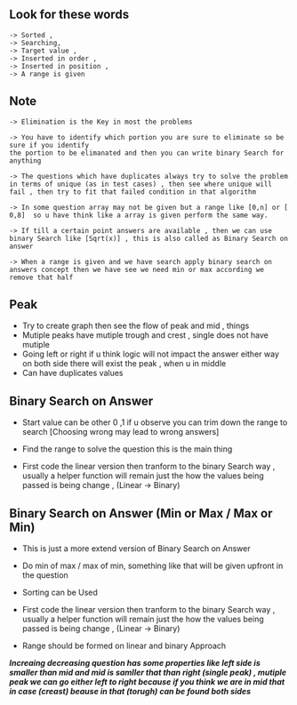 
## Look for these words
```
-> Sorted ,
-> Searching,
-> Target value ,
-> Inserted in order ,
-> Inserted in position ,
-> A range is given
```


## Note

```
-> Elimination is the Key in most the problems

-> You have to identify which portion you are sure to eliminate so be sure if you identify
the portion to be elimanated and then you can write binary Search for anything

-> The questions which have duplicates always try to solve the problem in terms of unique (as in test cases) , then see where unique will fail , then try to fit that failed condition in that algorithm

-> In some question array may not be given but a range like [0,n] or [ 0,8]  so u have think like a array is given perform the same way.

-> If till a certain point answers are available , then we can use binary Search like [Sqrt(x)] , this is also called as Binary Search on answer

-> When a range is given and we have search apply binary search on answers concept then we have see we need min or max according we remove that half
```

## Peak
- Try to create graph then see the flow of peak and mid , things
- Mutiple peaks have mutiple trough and crest , single does not have mutiple
- Going left or right if u think logic will not impact the answer either way on both side there will exist the peak , when u in middle
- Can have duplicates values

## Binary Search on Answer
- Start value can be other 0 ,1 if u observe you can trim down the range to search [Choosing wrong may lead to wrong answers]
  
- Find the range to solve the question this is the main thing
  
- First code the linear version then tranform to the binary Search way , usually a helper function will remain just the
  how the values being passed is being change , (Linear -> Binary)
  


## Binary Search on Answer (Min or Max / Max or Min)
- This is just a more extend version of Binary Search on Answer
  
- Do min of max / max of min, something like that will be given upfront in the question
  
- Sorting can be Used
  
- First code the linear version then tranform to the binary Search way , usually a helper function will remain just the
  how the values being passed is being change , (Linear -> Binary)

- Range should be formed on linear and binary Approach


***Increaing decreasing question has some properties like left side is smaller than mid and mid is samller that than right (single peak) , 
mutiple peak we can go either left to right because if you think we are in mid that in case (creast) beause in that (torugh) can be found both sides***

